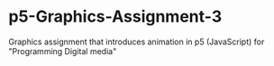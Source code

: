 # p5-Graphics-Assignment-3
Graphics assignment that introduces animation in p5 (JavaScript) for "Programming Digital media"
